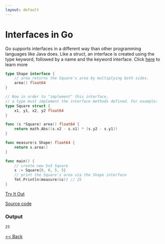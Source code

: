 ```yaml
---
layout: default
---
```


# Interfaces in Go

Go supports interfaces in a different way than other programming languages like Java does. Like a struct, an interface is created using the type keyword, followed by a name and the keyword interface.
Click [here](https://tour.golang.org/methods/10) to learn more

```go
type Shape interface {
	// area returns the Square's area by multiplying both sides.
	area() float64
}

// Now in order to "implement" this interface, 
// a type must implement the interface methods defined. For example:
type Square struct {
	x1, y1, x2, y2 float64
}

func (s *Square) area() float64 {
	return math.Abs((s.x2 - s.x1) * (s.y2 - s.y1))
}

func measure(s Shape) float64 {
	return s.area()
}

func main() {
	// create new 5x5 Square
	s := Square{0, 0, 5, 5}
	// print the Square's area via the Shape interface
	fmt.Println(measure(&s)) // 25
}

```
<a href='https://play.golang.org/p/fVjFIddO0VP' target='_blank'>Try It Out</a>

[Source code](https://github.com/sagar-jadhav/go-examples/blob/master/src/interfaces.go)

### Output

```bash
25
```

[<< Back](./)
